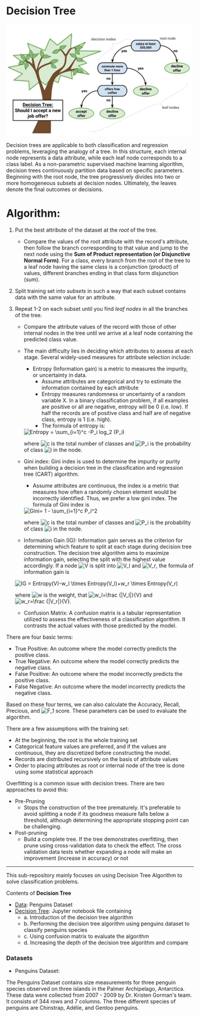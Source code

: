 # Decision Tree

<img src="Image/decision-tree.png" alt="Drawing" style="width: 500px;"/>

Decision trees are applicable to both classification and regression problems, leveraging the analogy of a tree. In this structure, each internal node represents a data attribute, while each leaf node corresponds to a class label. As a non-parametric supervised machine learning algorithm, decision trees continuously partition data based on specific parameters. Beginning with the root node, the tree progressively divides into two or more homogeneous subsets at decision nodes. Ultimately, the leaves denote the final outcomes or decisions.

# Algorithm:
1. Put the best attribute of the dataset at the _root_ of the tree.
   - Compare the values of the root attribute with the record's attribute, then follow the branch corresponding to that value and jump to the next node using the **Sum of Product representation (or Disjunctive Normal Form)**. For a class, every branch from the root of the tree to a leaf node having the same class is a conjunction (product) of values, different branches ending in that class form disjunction (sum).
2. Split training set into _subsets_ in such a way that each subset contains data with the same value for an attribute.
3. Repeat 1-2 on each subset until you find _leaf nodes_ in all the branches of the tree.
   - Compare the attribute values of the record with those of other internal nodes in the tree until we arrive at a leaf node containing the predicted class value.
   - The main difficulty lies in deciding which attributes to assess at each stage. Several widely-used measures for attribute selection include:
     - Entropy (Information gain) is a metric to measures the impurity, or uncertainty in data. 
       - Assume attributes are categorical and try to estimate the information contained by each attribute
       - Entropy measures randomness or uncertainty of a random variable X. In a binary classification problem, if all examples are positive or all are negative, entropy will be 0 (i.e. low). If half the records are of positive class and half are of negative class, entropy is 1 (i.e. high).
       - The formula of entropy is:
      <img src="https://latex.codecogs.com/svg.image?Entropy&space;=&space;\sum_{i=1}^c&space;-P_i&space;log_2&space;(P_i)" title="Entropy = \sum_{i=1}^c -P_i log_2 (P_i)" />
      
      where <img src="https://latex.codecogs.com/svg.image?c" title="c" /> is the total number of classes and <img src="https://latex.codecogs.com/svg.image?P_i" title="P_i" /> is the probability of class <img src="https://latex.codecogs.com/svg.image?i" title="i" /> in the node.

       
   - Gini index: Gini index is used to determine the impurity or purity when building a decision tree in the classification and regression tree (CART) algorithm.
      - Assume attributes are continuous, the index is a metric that measures how often a randomly chosen element would be incorrectly identified. Thus, we prefer a low gini index. The formula of Gini index is

      <img src="https://latex.codecogs.com/svg.image?Gini=&space;1&space;-&space;\sum_{i=1}^c&space;P_i^2" title="Gini= 1 - \sum_{i=1}^c P_i^2" />

      where <img src="https://latex.codecogs.com/svg.image?c" title="c" /> is the total number of classes and <img src="https://latex.codecogs.com/svg.image?P_i" title="P_i" /> is the probability of class <img src="https://latex.codecogs.com/svg.image?i" title="i" /> in the node.

   - Information Gain (IG): Information gain serves as the criterion for determining which feature to split at each stage during decision tree construction. The decision tree algorithm aims to maximize information gain, selecting the split with the highest value accordingly. If a node <img src="https://latex.codecogs.com/svg.image?V" title="V" /> is split into <img src="https://latex.codecogs.com/svg.image?V_l" title="V_l" /> and <img src="https://latex.codecogs.com/svg.image?V_r" title="V_r" />, the formula of information gain is

    <img src="https://latex.codecogs.com/svg.image?IG&space;=&space;Entropy(V)-w_l&space;\times&space;Entropy(V_l)&plus;w_r&space;\times&space;Entropy(V_r)" title="IG = Entropy(V)-w_l \times Entropy(V_l)+w_r \times Entropy(V_r)" />

    where <img src="https://latex.codecogs.com/svg.image?w" title="w" /> is the weight, that <img src="https://latex.codecogs.com/svg.image?w_l=\frac&space;{|V_l|}{V}" title="w_l=\frac {|V_l|}{V}" /> and <img src="https://latex.codecogs.com/svg.image?w_r=\frac&space;{|V_r|}{V}" title="w_r=\frac {|V_r|}{V}" />.

   - Confusion Matrix: A confusion matrix is a tabular representation utilized to assess the effectiveness of a classification algorithm. It contrasts the actual values with those predicted by the model.

There are four basic terms:

* True Positive: An outcome where the model correctly predicts the positive class.
* True Negative: An outcome where the model correctly predicts the negative class.
* False Positive: An outcome where the model incorrectly predicts the positive class.
* False Negative: An outcome where the model incorrectly predicts the negative class.

Based on these four terms, we can also calculate the Accuracy, Recall, Precious, and <img src="https://latex.codecogs.com/svg.image?F_1" title="F_1" /> score. These parameters can be used to evaluate the algorithm.

There are a few assumptions with the training set: 
- At the beginning, the root is the whole training set
- Categorical feature values are preferred, and if the values are continuous, they are discretized before constructing the model.
- Records are distributed recursively on the basis of attribute values
- Order to placing attributes as root or internal node of the tree is done using some statistical approach

Overfitting is a common issue with decision trees. There are two approaches to avoid this:
- Pre-Pruning
  - Stops the construction of the tree prematurely. It's preferable to avoid splitting a node if its goodness measure falls below a threshold, although determining the appropriate stopping point can be challenging.
- Post-pruning
  - Build a complete tree. If the tree demonstrates overfitting, then prune using cross-validation data to check the effect. The cross validation data tests whether expanding a node will make an improvement (increase in accuracy) or not


---


This sub-repository mainly focuses on using Decision Tree Algorithm to solve classification problems.

Contents of **Decision Tree**

  * [Data](https://github.com/sharma7056/renuinde577project/tree/main/SupervisedLearning/8%20-%20Decision%20Tree/Data): Penguins Dataset
* [Decision Tree](https://github.com/sharma7056/renuinde577project/blob/main/SupervisedLearning/8%20-%20Decision%20Tree/Decision%20Tree.ipynb): Jupyter notebook file containing
  * a. Introduction of the decision tree algorithm
  * b. Performing the decision tree algorithm using penguins dataset to classify penguins species
  * c. Using confusion matrix to evaluate the algorithm
  * d. Increasing the depth of the decision tree algorithm and compare


### Datasets
* Penguins Dataset:

The Penguins Dataset contains size measurements for three penguin species observed on three islands in the Palmer Archipelago, Antarctica. These data were collected from 2007 - 2009 by Dr. Kristen Gorman's team. It consists of 344 rows and 7 columns. The three different species of penguins are Chinstrap, Adélie, and Gentoo penguins.

